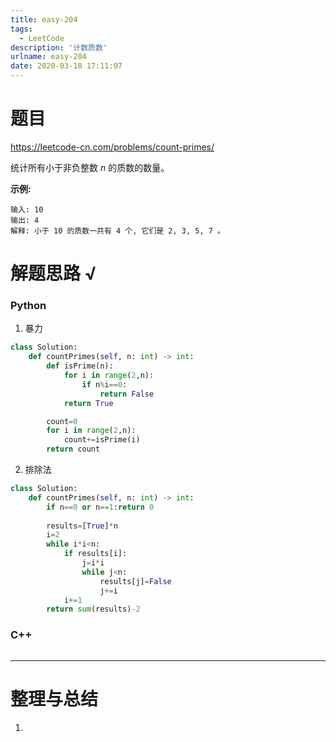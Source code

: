 ```yaml
---
title: easy-204
tags:
  - LeetCode
description: '计数质数'
urlname: easy-204
date: 2020-03-10 17:11:07
---
```


# 题目

https://leetcode-cn.com/problems/count-primes/

统计所有小于非负整数 *n* 的质数的数量。

**示例:**

```
输入: 10
输出: 4
解释: 小于 10 的质数一共有 4 个, 它们是 2, 3, 5, 7 。
```

# 解题思路 √

### Python

1. 暴力

```python
class Solution:
    def countPrimes(self, n: int) -> int:
        def isPrime(n):
            for i in range(2,n):
                if n%i==0:
                    return False
            return True

        count=0
        for i in range(2,n):
            count+=isPrime(i)
        return count
```

2. 排除法


```python
class Solution:
    def countPrimes(self, n: int) -> int:
        if n==0 or n==1:return 0
        
        results=[True]*n
        i=2
        while i*i<n:
            if results[i]:
                j=i*i
                while j<n:
                    results[j]=False
                    j+=i
            i+=1
        return sum(results)-2
```



### C++

```cpp

```

---



# 整理与总结

1. 

